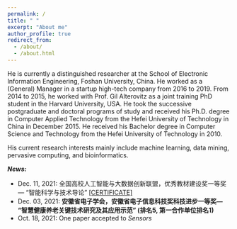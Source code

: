 ```yaml
---
permalink: /
title: " "
excerpt: "About me"
author_profile: true
redirect_from: 
  - /about/
  - /about.html
---
```


He is currently a distinguished researcher at the School of Electronic Information Engineering, Foshan University, China. He worked as a (General) Manager in a startup high-tech company from 2016 to 2019. From 2014 to 2015, he worked with Prof. Gil Alterovitz as a joint training PhD student in the Harvard University, USA. He took the successive postgraduate and doctoral programs of study and received his Ph.D. degree in Computer Applied Technology from the Hefei University of Technology in China in December 2015. He received his Bachelor degree in Computer Science and Technology from the Hefei University of Technology in 2010. 

His current research interests mainly include machine learning, data mining, pervasive computing, and bioinformatics. 





***News:***
- Dec. 11, 2021: 全国高校人工智能与大数据创新联盟，优秀教材建设奖一等奖— “智能科学与技术导论” [[CERTIFICATE]](http://ag-wang.github.io/files/IST_excellent_textbook_award_2021.jpg)
- Dec. 03, 2021: **安徽省电子学会，安徽省电子信息科技奖科技进步一等奖— “智慧健康养老关键技术研究及其应用示范” (排名5, 第一合作单位排名1)**
- Oct. 18, 2021: One paper accepted to *Sensors*
